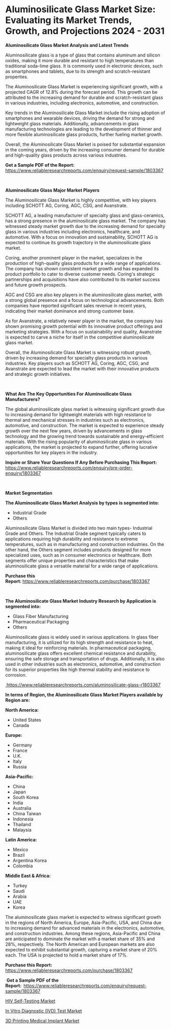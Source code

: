 <p><h1>Aluminosilicate Glass Market Size: Evaluating its Market Trends, Growth, and Projections 2024 - 2031</h1></p><p><strong>Aluminosilicate Glass Market Analysis and Latest Trends</strong></p>
<p><p>Aluminosilicate glass is a type of glass that contains aluminum and silicon oxides, making it more durable and resistant to high temperatures than traditional soda-lime glass. It is commonly used in electronic devices, such as smartphones and tablets, due to its strength and scratch-resistant properties. </p><p>The Aluminosilicate Glass Market is experiencing significant growth, with a projected CAGR of 12.8% during the forecast period. This growth can be attributed to the increasing demand for durable and scratch-resistant glass in various industries, including electronics, automotive, and construction. </p><p>Key trends in the Aluminosilicate Glass Market include the rising adoption of smartphones and wearable devices, driving the demand for strong and lightweight glass materials. Additionally, advancements in glass manufacturing technologies are leading to the development of thinner and more flexible aluminosilicate glass products, further fueling market growth. </p><p>Overall, the Aluminosilicate Glass Market is poised for substantial expansion in the coming years, driven by the increasing consumer demand for durable and high-quality glass products across various industries.</p></p>
<p><strong>Get a Sample PDF of the Report:&nbsp;</strong> <a href="https://www.reliableresearchreports.com/enquiry/request-sample/1803367">https://www.reliableresearchreports.com/enquiry/request-sample/1803367</a></p>
<p>&nbsp;</p>
<p><strong>Aluminosilicate Glass Major Market Players</strong></p>
<p><p>The Aluminosilicate Glass Market is highly competitive, with key players including SCHOTT AG, Coring, AGC, CSG, and Avanstrate. </p><p>SCHOTT AG, a leading manufacturer of specialty glass and glass-ceramics, has a strong presence in the aluminosilicate glass market. The company has witnessed steady market growth due to the increasing demand for specialty glass in various industries including electronics, healthcare, and automotive. With a focus on innovation and sustainability, SCHOTT AG is expected to continue its growth trajectory in the aluminosilicate glass market.</p><p>Coring, another prominent player in the market, specializes in the production of high-quality glass products for a wide range of applications. The company has shown consistent market growth and has expanded its product portfolio to cater to diverse customer needs. Coring's strategic partnerships and acquisitions have also contributed to its market success and future growth prospects.</p><p>AGC and CSG are also key players in the aluminosilicate glass market, with a strong global presence and a focus on technological advancements. Both companies have reported significant sales revenue in recent years, indicating their market dominance and strong customer base.</p><p>As for Avanstrate, a relatively newer player in the market, the company has shown promising growth potential with its innovative product offerings and marketing strategies. With a focus on sustainability and quality, Avanstrate is expected to carve a niche for itself in the competitive aluminosilicate glass market.</p><p>Overall, the Aluminosilicate Glass Market is witnessing robust growth, driven by increasing demand for specialty glass products in various industries. Key players such as SCHOTT AG, Coring, AGC, CSG, and Avanstrate are expected to lead the market with their innovative products and strategic growth initiatives.</p></p>
<p>&nbsp;</p>
<p><strong>What Are The Key Opportunities For Aluminosilicate Glass Manufacturers?</strong></p>
<p><p>The global aluminosilicate glass market is witnessing significant growth due to increasing demand for lightweight materials with high resistance to thermal and mechanical stresses in industries such as electronics, automotive, and construction. The market is expected to experience steady growth over the next few years, driven by advancements in glass technology and the growing trend towards sustainable and energy-efficient materials. With the rising popularity of aluminosilicate glass in various applications, the market is projected to expand further, offering lucrative opportunities for key players in the industry.</p></p>
<p><strong>Inquire or Share Your Questions If Any Before Purchasing This Report:</strong> <a href="https://www.reliableresearchreports.com/enquiry/pre-order-enquiry/1803367">https://www.reliableresearchreports.com/enquiry/pre-order-enquiry/1803367</a></p>
<p>&nbsp;</p>
<p><strong>Market Segmentation</strong></p>
<p><strong>The Aluminosilicate Glass Market Analysis by types is segmented into:</strong></p>
<p><ul><li>Industrial Grade</li><li>Others</li></ul></p>
<p><p>Aluminosilicate Glass Market is divided into two main types- Industrial Grade and Others. The Industrial Grade segment typically caters to applications requiring high durability and resistance to extreme temperatures, such as in manufacturing and construction industries. On the other hand, the Others segment includes products designed for more specialized uses, such as in consumer electronics or healthcare. Both segments offer unique properties and characteristics that make aluminosilicate glass a versatile material for a wide range of applications.</p></p>
<p><strong>Purchase this Report:&nbsp;</strong><a href="https://www.reliableresearchreports.com/purchase/1803367">https://www.reliableresearchreports.com/purchase/1803367</a></p>
<p>&nbsp;</p>
<p><strong>The Aluminosilicate Glass Market Industry Research by Application is segmented into:</strong></p>
<p><ul><li>Glass Fiber Manufacturing</li><li>Pharmaceutical Packaging</li><li>Others</li></ul></p>
<p><p>Aluminosilicate glass is widely used in various applications. In glass fiber manufacturing, it is utilized for its high strength and resistance to heat, making it ideal for reinforcing materials. In pharmaceutical packaging, aluminosilicate glass offers excellent chemical resistance and durability, ensuring the safe storage and transportation of drugs. Additionally, it is also used in other industries such as electronics, automotive, and construction for its superior properties like high thermal stability and resistance to corrosion.</p></p>
<p><a href="https://www.reliableresearchreports.com/aluminosilicate-glass-r1803367">&nbsp;https://www.reliableresearchreports.com/aluminosilicate-glass-r1803367</a></p>
<p><strong>In terms of Region, the Aluminosilicate Glass Market Players available by Region are:</strong></p>
<p>
    <p> <strong> North America: </strong>
        <ul>
            <li>United States</li>
            <li>Canada</li>
        </ul>
        </p> 
    <p> <strong> Europe: </strong>
        <ul>
            <li>Germany</li>
            <li>France</li>
            <li>U.K.</li>
            <li>Italy</li>
            <li>Russia</li>
        </ul>
        </p> 
    <p> <strong> Asia-Pacific: </strong>
        <ul>
            <li>China</li>
            <li>Japan</li>
            <li>South Korea</li>
            <li>India</li>
            <li>Australia</li>
            <li>China Taiwan</li>
            <li>Indonesia</li>
            <li>Thailand</li>
            <li>Malaysia</li>
        </ul>
        </p> 
    <p> <strong> Latin America: </strong>
        <ul>
            <li>Mexico</li>
            <li>Brazil</li>
            <li>Argentina Korea</li>
            <li>Colombia</li>
        </ul>
        </p> 
    <p> <strong> Middle East & Africa: </strong>
        <ul>
            <li>Turkey</li>
            <li>Saudi</li>
            <li>Arabia</li>
            <li>UAE</li>
            <li>Korea</li>
        </ul>
    </p>
    </p>
<p><p>The aluminosilicate glass market is expected to witness significant growth in the regions of North America, Europe, Asia-Pacific, USA, and China due to increasing demand for advanced materials in the electronics, automotive, and construction industries. Among these regions, Asia-Pacific and China are anticipated to dominate the market with a market share of 35% and 28%, respectively. The North American and European markets are also expected to exhibit substantial growth, capturing a market share of 20% each. The USA is projected to hold a market share of 17%.</p></p>
<p><strong>Purchase this Report: </strong><a href="https://www.reliableresearchreports.com/purchase/1803367">https://www.reliableresearchreports.com/purchase/1803367</a></p>
<p>&nbsp;<strong>Get a Sample PDF of the Report:&nbsp;&nbsp;</strong><a href="https://www.reliableresearchreports.com/enquiry/request-sample/1803367">https://www.reliableresearchreports.com/enquiry/request-sample/1803367</a></p>
<p><strong></strong></p>
<p><p><a href="https://view.publitas.com/reportprime-1/hiv-self-testing-market-a-global-and-regional-analysis-2024-2031/">HIV Self-Testing Market</a></p><p><a href="https://view.publitas.com/reportprime-1/global-in-vitro-diagnostic-ivd-test-industry-types-applications-market-players-regional-growth-analysis-and-future-scenarios-2024-2031/">In Vitro Diagnostic (IVD) Test Market</a></p><p><a href="https://view.publitas.com/reportprime-1/global-3d-printing-medical-implant-market-opportunities-and-forecast-for-period-from-2024-to-2031/">3D Printing Medical Implant Market</a></p></p>